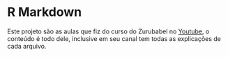 # R Markdown
Este projeto são as aulas que fiz do curso do Zurubabel no [Youtube](https://www.youtube.com/channel/UCqWo_iZvIALqgmXkzJ8S0Sg), o conteúdo é todo dele, inclusive em seu canal tem todas as explicações de cada arquivo.
